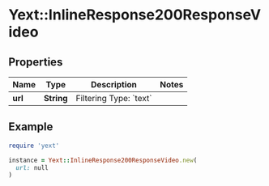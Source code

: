 # Yext::InlineResponse200ResponseVideo

## Properties

| Name | Type | Description | Notes |
| ---- | ---- | ----------- | ----- |
| **url** | **String** | Filtering Type: &#x60;text&#x60; |  |

## Example

```ruby
require 'yext'

instance = Yext::InlineResponse200ResponseVideo.new(
  url: null
)
```

